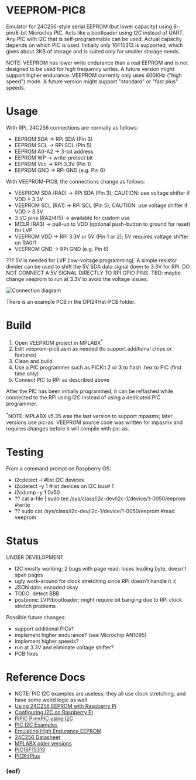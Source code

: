 # VEEPROM-PIC8

Emulator for 24C256-style serial EEPROM (but lower capacity) using 8-pin/8-bit Microchip PIC.  Acts like a bootloader using I2C instead of UART.  Any PIC with I2C that is self-programmable can be used.  Actual capacity depends on which PIC is used.  Initially only 16F15313 is supported, which gives about 3KB of storage and is suited only for smaller storage needs.

NOTE: VEEPROM has lower write endurance than a real EEPROM and is not designed to be used for high frequency writes. A future version might support higher endurance.  VEEPROM currently only uses 400KHz ("high speed") mode.  A future version might support "standard" or "fast plus" speeds.

# Usage

With RPi, 24C256 connections are normally as follows:
* EEPROM SDA -> RPi SDA (Pin 3)
* EEPROM SCL -> RPi SCL (Pin 5)
* EEPROM A0-A2 -> 3-bit address
* EEPROM WP -> write-protect bit
* EEPROM Vcc -> RPi 3.3V (Pin 1)
* EEPROM GND -> RPi GND (e.g. Pin 6)

With VEEPROM-PIC8, the connections change as follows:
* VEEPROM SDA (RA0) -> RPi SDA (Pin 3); CAUTION: use voltage shifter if VDD > 3.3V
* VEEPROM SCL (RA1) -> RPi SCL (Pin 5); CAUTION: use voltage shifter if VDD > 3.3V
* 3 I/O pins (RA2/4/5) -> available for custom use
* MCLR (RA3) -> pull-up to VDD (optional push-button to ground for reset) for LVP
* VEEPROM VDD -> RPi 3.3V or 5V (Pin 1 or 2); 5V requires voltage shifter on RA0/1
* VEEPROM GND -> RPi GND (e.g. Pin 6)

??? 5V is needed for LVP (low-voltage programming).  A simple resistor divider can be used to shift the 5V SDA data signal down to 3.3V for RPi.  DO NOT CONNECT A 5V SIGNAL DIRECTLY TO RPI GPIO PINS.  TBD: maybe change veeprom to run at 3.3V to avoid the voltage issues.

![Connection diagram](doc/connections.svg)

There is an example PCB in the DPI24Hat-PCB folder.

# Build

1. Open VEEPROM project in MPLABX<sup>*</sup>
2. Edit veeprom-pic8.asm as needed (to support additional chips or features)
3. Clean and build
4. Use a PIC programmer such as PICKit 2 or 3 to flash .hex to PIC (first time only)
5. Connect PIC to RPi as described above

After the PIC has been initially programmed, it can be reflashed while connected to the RPi using I2C instead of using a dedicated PIC programmer.

<sup>*</sup>NOTE: MPLABX v5.35 was the last version to support mpasmx; later versions use pic-as.  VEEPROM source code was written for mpasmx and requires changes before it will compile with pic-as.

# Testing

From a command prompt on Raspberry OS:
* i2cdetect -l  #list I2C devices
* i2cdetect -y 1  #list devices on I2C bus# 1
* i2cdump -y 1 0x50
* ?? cat a-file | sudo tee /sys/class/i2c-dev/i2c-1/device/1-0050/eeprom  #write
* ?? sudo cat /sys/class/i2c-dev/i2c-1/device/1-0050/eeprom  #read veeprom

# Status

UNDER DEVELOPMENT
- I2C mostly working; 2 bugs with page read: loses leading byte, doesn't span pages
- ugly work-around for clock stretching since RPi doesn't handle it :(
- JSON data: encoded okay
- TODO: detect BBB
- postpone: LVP/bootloader; might require bit banging due to RPi clock stretch problems

Possible future changes:
- support additional PICs?
- implement higher endurance? (see Microchip AN1095)
- implement higher speeds?
- run at 3.3V and eliminate voltage shifter?
- PCB fixes

# Reference Docs
- NOTE: PIC I2C examples are useless; they all use clock stretching, and have some weird logic as well
- [Using 24C256 EEPROM with Raspberry Pi](https://lektiondestages.art.blog/2020/03/20/using-a-24c256-24lc256-eeprom-on-raspberry-pi-with-device-overlays/)
- [Configuring I2C on Raspberry Pi](https://learn.adafruit.com/adafruits-raspberry-pi-lesson-4-gpio-setup/configuring-i2c)
- [PiPIC Pi<->PIC using I2C](https://github.com/oh7bf/PiPIC)
- [PIC I2C Examples](https://microcontrollerslab.com/i2c-communication-pic-microcontroller/)
- [Emulating High Endurance EEPROM](https://ww1.microchip.com/downloads/en/AppNotes/01095c.pdf)
- [24C256 Datasheet](https://ww1.microchip.com/downloads/en/DeviceDoc/doc0670.pdf)
- [MPLABX older versions](https://www.microchip.com/en-us/development-tools-tools-and-software/mplab-ecosystem-downloads-archive)
- [PIC16F15313](https://www.microchip.com/en-us/product/PIC16F15313)
- [PICKitPlus](https://github.com/Anobium/PICKitPlus)

### (eof)
